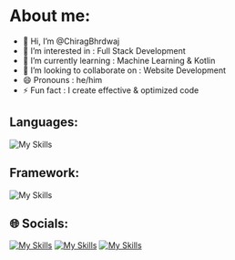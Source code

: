 # About me:
- 👋 Hi, I’m @ChiragBhrdwaj
- 👀 I’m interested in : Full Stack Development
- 🌱 I’m currently learning : Machine Learning & Kotlin
- 💞️ I’m looking to collaborate on : Website Development
- 😄 Pronouns : he/him
- ⚡ Fun fact : I create effective & optimized code

## Languages:

![My Skills](https://skillicons.dev/icons?i=java,kotlin,cpp,python,css,html)

## Framework:

![My Skills](https://skillicons.dev/icons?i=flutter,django)

## 🌐 Socials:
[![My Skills](https://skillicons.dev/icons?i=twitter)](https://twitter.com/ChiragBhrdwaj) [![My Skills](https://skillicons.dev/icons?i=instagram)](https://instagram.com/chiragbhrdwaj) [![My Skills](https://skillicons.dev/icons?i=linkedin)](https://linkedin.com/in/chiragbhrdwaj)



<!---
ChiragBhrdwaj/ChiragBhrdwaj is a ✨ special ✨ repository because its `README.md` (this file) appears on your GitHub profile.
You can click the Preview link to take a look at your changes.
--->
